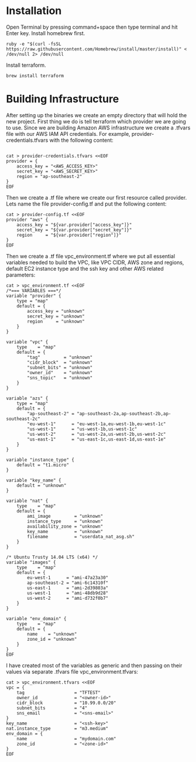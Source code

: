 
# Installation

Open Terminal by pressing command+space then type terminal and hit Enter key.
Install homebrew first.
```shell
ruby -e "$(curl -fsSL https://raw.githubusercontent.com/Homebrew/install/master/install)" < /dev/null 2> /dev/null
```
Install terraform.
```shell
brew install terraform
```

# Building Infrastructure
After setting up the binaries we create an empty directory that will hold the new project. First thing we do is tell terraform which provider we are going to use. Since we are building Amazon AWS infrastructure we create a .tfvars file with our AWS IAM API credentials. For example, provider-credentials.tfvars with the following content:
```shell

cat > provider-credentials.tfvars <<EOF
provider = {
	access_key = "<AWS_ACCESS_KEY>"
	secret_key = "<AWS_SECRET_KEY>"
	region = "ap-southeast-2"
}
EOF

```
Then we create a .tf file where we create our first resource called provider. Lets name the file provider-config.tf and put the following content:
```shell
cat > provider-config.tf <<EOF
provider "aws" {
    access_key = "${var.provider["access_key"]}"
    secret_key = "${var.provider["secret_key"]}"
    region     = "${var.provider["region"]}"
}
EOF

```
Then we create a .tf file vpc_environment.tf where we put all essential variables needed to build the VPC, like VPC CIDR, AWS zone and regions, default EC2 instance type and the ssh key and other AWS related parameters:

```shell
cat > vpc_environment.tf <<EOF
/*=== VARIABLES ===*/
variable "provider" {
    type = "map"
    default = {
        access_key = "unknown"
        secret_key = "unknown"
        region     = "unknown"
    }
}

variable "vpc" {
    type    = "map"
    default = {
        "tag"         = "unknown"
        "cidr_block"  = "unknown"
        "subnet_bits" = "unknown"
        "owner_id"    = "unknown"
        "sns_topic"   = "unknown"
    }
}

variable "azs" {
    type = "map"
    default = {
        "ap-southeast-2" = "ap-southeast-2a,ap-southeast-2b,ap-southeast-2c"
        "eu-west-1"      = "eu-west-1a,eu-west-1b,eu-west-1c"
        "us-west-1"      = "us-west-1b,us-west-1c"
        "us-west-2"      = "us-west-2a,us-west-2b,us-west-2c"
        "us-east-1"      = "us-east-1c,us-east-1d,us-east-1e"
    }
}

variable "instance_type" {
    default = "t1.micro"
}

variable "key_name" {
    default = "unknown"
}

variable "nat" {
    type    = "map"
    default = {
        ami_image         = "unknown"
        instance_type     = "unknown"
        availability_zone = "unknown"
        key_name          = "unknown"
        filename          = "userdata_nat_asg.sh"
    }
}

/* Ubuntu Trusty 14.04 LTS (x64) */
variable "images" {
    type    = "map"
    default = {
        eu-west-1      = "ami-47a23a30"
        ap-southeast-2 = "ami-6c14310f"
        us-east-1      = "ami-2d39803a"
        us-west-1      = "ami-48db9d28"
        us-west-2      = "ami-d732f0b7"
    }
}

variable "env_domain" {
    type    = "map"
    default = {
        name    = "unknown"
        zone_id = "unknown"
    }
}
EOF

```
I have created most of the variables as generic and then passing on their values via separate .tfvars file vpc_environment.tfvars:
```shell
cat > vpc_environment.tfvars <<EOF
vpc = {
    tag                   = "TFTEST"
    owner_id              = "<owner-id>"
    cidr_block            = "10.99.0.0/20"
    subnet_bits           = "4"
    sns_email             = "<sns-email>"
}
key_name                  = "<ssh-key>"
nat.instance_type         = "m3.medium"
env_domain = {
    name                  = "mydomain.com"
    zone_id               = "<zone-id>"
}
EOF
```
